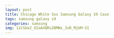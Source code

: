 ```yaml
---
layout: post
title: Chicago White Sox Samsung Galaxy S9 Case
tags: samsung galaxy s9
categories: samsung
img: 12cSbe2_O2aAXQRu2BMWx_3uR_MjbM-SI
---
```

